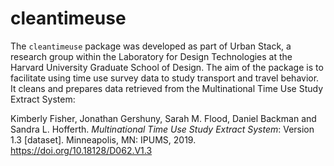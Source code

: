 # cleantimeuse
The `cleantimeuse` package was developed as part of Urban Stack, a research group within the Laboratory for Design Technologies at the Harvard University Graduate School of Design. The aim of the package is to facilitate using time use survey data to study transport and travel behavior. It cleans and prepares data retrieved from the Multinational Time Use Study Extract System:

Kimberly Fisher, Jonathan Gershuny, Sarah M. Flood, Daniel Backman and Sandra L. Hofferth. *Multinational Time Use Study Extract System*: Version 1.3 [dataset]. Minneapolis, MN: IPUMS, 2019. https://doi.org/10.18128/D062.V1.3
